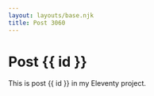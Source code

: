 ```yaml
---
layout: layouts/base.njk
title: Post 3060
---
```


# Post {{ id }}

This is post {{ id }} in my Eleventy project.
